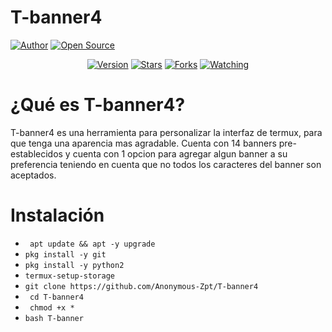 # T-banner4
<a href="https://github.com/Anonymous-Zpt"><img title="Author" src="https://img.shields.io/badge/Author-Anonymous%20Zpt-svg?style=for-the-badge&logo=github"></a>
<a href="#"><img title="Open Source" src="https://img.shields.io/badge/Open%20Source-%E2%9D%A4-green?style=for-the-badge"></a>
<div align="center">
<a href="#"><img title="Version" src="https://img.shields.io/badge/Version-0.1-green.svg?style=flat-square"></a>
<a href="https://github.com/Anonymous-Zpt/T-banner4/stargazers/"><img title="Stars" src="https://img.shields.io/github/stars/Anonymous-Zpt/T-banner4?color=red&style=flat-square"></a>
<a href="https://github.com/Anonymous-Zpt/T-banner4/network/members"><img title="Forks" src="https://img.shields.io/github/forks/Anonymous-Zpt/T-banner4?color=red&style=flat-square"></a>
<a href="https://github.com/Anonymous-Zpt/T-banner4/watchers"><img title="Watching" src="https://img.shields.io/github/watchers/Anonymous-Zpt/T-banner4?label=Watchers&color=blue&style=flat-square"></a>
</div>

# ¿Qué es T-banner4? 
T-banner4 es una herramienta para personalizar la interfaz de termux, para que tenga una aparencia mas agradable.
Cuenta con 14 banners pre-establecidos y cuenta con 1 opcion para agregar algun banner a su preferencia teniendo en cuenta que no todos los caracteres del banner son aceptados.
# Instalación 

* ` apt update && apt -y upgrade` 
* ` pkg install -y git `
* ` pkg install -y python2 `
* ` termux-setup-storage `
* ` git clone https://github.com/Anonymous-Zpt/T-banner4 `
* ` cd T-banner4`
* ` chmod +x *`
* ` bash T-banner `
